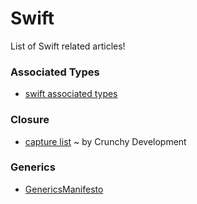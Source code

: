 # Swift
List of Swift related articles!

### Associated Types
- [swift associated types](http://www.russbishop.net/swift-associated-types)

### Closure
- [capture list](http://alisoftware.github.io/swift/closures/2016/07/25/closure-capture-1/) ~ by Crunchy Development

### Generics
- [GenericsManifesto](https://github.com/apple/swift/blob/master/docs/GenericsManifesto.md)
